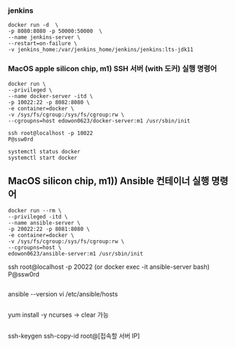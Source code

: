 
### jenkins 
```
docker run -d  \
-p 8080:8080 -p 50000:50000  \
--name jenkins-server \
--restart=on-failure \
-v jenkins_home:/var/jenkins_home/jenkins/jenkins:lts-jdk11
```



### MacOS apple silicon chip, m1) SSH 서버 (with 도커) 실행 명령어
```
docker run \
--privileged \
--name docker-server -itd \
-p 10022:22 -p 8082:8080 \
-e container=docker \
-v /sys/fs/cgroup:/sys/fs/cgroup:rw \
--cgroupns=host edowon0623/docker-server:m1 /usr/sbin/init
```

```
ssh root@localhost -p 10022
P@ssw0rd
```

```
systemctl status docker
systemctl start docker
```

## MacOS silicon chip, m1)) Ansible 컨테이너 실행 명령어

```
docker run --rm \
--privileged -itd \
--name ansible-server \
-p 20022:22 -p 8081:8080 \
-e container=docker \
-v /sys/fs/cgroup:/sys/fs/cgroup:rw \
--cgroupns=host \
edowon0623/ansible-server:m1 /usr/sbin/init

```
ssh root@localhost -p 20022 (or docker exec -it ansible-server bash)
P@ssw0rd
```

```
ansible --version
vi /etc/ansible/hosts
```

```
yum install -y ncurses
-> clear 가능
```

```
ssh-keygen
ssh-copy-id root@[접속할 서버 IP]
```

